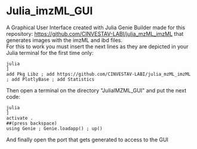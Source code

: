 # Julia_imzML_GUI<br />
A Graphical User Interface created with Julia Genie Builder made for this repository: https://github.com/CINVESTAV-LABI/julia_mzML_imzML that generates images with the imzML and ibd files.<br />
For this to work you must insert the next lines as they are depicted in your Julia terminal for the first time only: <br />
```
julia
]
add Pkg Libz ; add https://github.com/CINVESTAV-LABI/julia_mzML_imzML ; add PlotlyBase ; add Statistics
```
Then open a terminal on the directory "JuliaIMZML_GUI" and put the next code: <br />
```
julia
]
activate .
##(press backspace)
using Genie ; Genie.loadapp() ; up()
```
And finally open the port that gets generated to access to the GUI<br />
